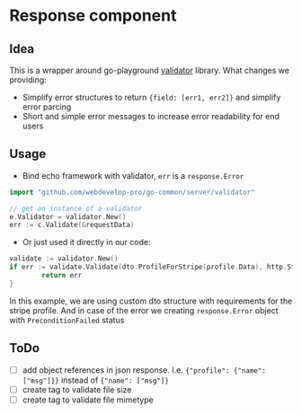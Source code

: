 # Response component

## Idea
This is a wrapper around go-playground [validator](https://github.com/go-playground/validator) library.
What changes we providing:
- Simplify error structures to return `{field: [err1, err2]}` and simplify error parcing
- Short and simple error messages to increase error readability for end users

## Usage

- Bind echo framework with validator, `err` is a `response.Error` 
```go
import "github.com/webdevelop-pro/go-common/server/validator"

// get an instance of a validator
e.Validator = validator.New()
err := c.Validate(&requestData)
```

- Or just used it directly in our code:
```go
validate := validator.New()
if err := validate.Validate(dto.ProfileForStripe(profile.Data), http.StatusPreconditionFailed); err != nil {
		return err
}
```
In this example, we are using custom dto structure with requirements for the stripe profile. And in case of the error we creating `response.Error` object with `PreconditionFailed` status


## ToDo
- [ ] add object references in json response. I.e. `{"profile": {"name": ["msg"]}}` instead of `{"name": ["msg"]}`
- [ ] create tag to validate file size
- [ ] create tag to validate file mimetype